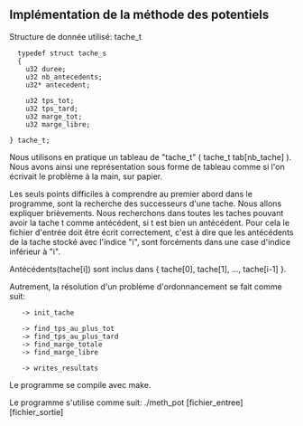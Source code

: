 Implémentation de la méthode des potentiels
-------------------------------------------

Structure de donnée utilisé: tache_t

	  typedef struct tache_s
	  {
		u32 duree;
		u32 nb_antecedents;
		u32* antecedent;

		u32 tps_tot;
		u32 tps_tard;
		u32 marge_tot;
		u32 marge_libre;

	} tache_t;

Nous utilisons en pratique un tableau de "tache_t" ( tache_t tab[nb_tache] ).
Nous avons ainsi une représentation sous forme de tableau comme si l'on écrivait le problème à la main, sur papier.

Les seuls points difficiles à comprendre au premier abord dans le programme, sont la recherche des successeurs d'une tache. Nous allons expliquer brièvements.
Nous recherchons dans toutes les taches pouvant avoir la tache t comme antécédent, si t est bien un antécédent. Pour cela le fichier d'entrée doit être écrit correctement, c'est à dire que les antécédents de la tache stocké avec l'indice "i", sont forcéments dans une case d'indice inférieur à "i".

Antécédents(tache[i]) sont inclus dans { tache[0], tache[1], ..., tache[i-1] }.

Autrement, la résolution d'un problème d'ordonnancement se fait comme suit:

	   -> init_tache
	   
	   -> find_tps_au_plus_tot  
	   -> find_tps_au_plus_tard
	   -> find_marge_totale
	   -> find_marge_libre

	   -> writes_resultats


Le programme se compile avec make.

Le programme s'utilise comme suit:
   ./meth_pot [fichier_entree] [fichier_sortie]   